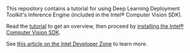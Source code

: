 This repository contains a tutorial for using Deep Learning Deployment Toolkit's Inference Engine (included in the Intel® Computer Vision SDK).  

Read the [tutorial](1-object-detection-ssd) to get an overview, then proceed by [installing the Intel® Computer Vision SDK](0-setup/).

See [this article on the Intel Developer Zone](https://software.intel.com/en-us/articles/using-inference-to-accelerate-computer-vision-applications) to learn more.
